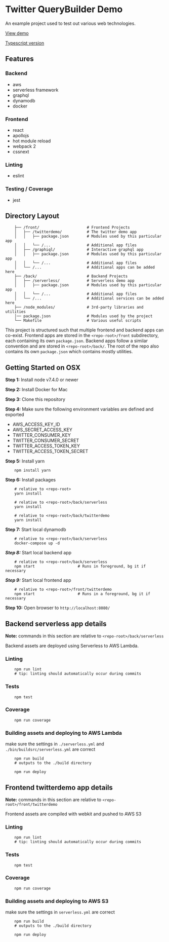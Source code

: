 # Twitter QueryBuilder Demo

An example project used to test out various web technologies.

[View demo](http://kyunghoon-demo-client.s3-website-ap-northeast-1.amazonaws.com/#/)

[Typescript version](https://github.com/kyunghoon/serverless-demo-typescript)

## Features

### Backend

- aws
- serverless framework
- graphql
- dynamodb
- docker

### Frontend

- react
- apollojs
- hot module reload
- webpack 2
- cssnext

### Linting

- eslint

### Testing / Coverage

- jest

## Directory Layout

~~~~
    ├── /front/                     # Frontend Projects
    │   ├── /twitterdemo/           # The twitter demo app
    │   │   ├── package.json        # Modules used by this particular app
    │   │   └── /...                # Additional app files
    │   ├── /graphiql/              # Interactive graphql app
    │   │   ├── package.json        # Modules used by this particular app
    │   │   └── /...                # Additional app files
    │   └── /...                    # Additional apps can be added here
    ├── /back/                      # Backend Projects
    │   ├── /serverless/            # Serverless demo app
    │   │   ├── package.json        # Modules used by this particular app
    │   │   └── /...                # Additional app files
    │   └── /...                    # Additional services can be added here
    ├── /node_modules/              # 3rd-party libraries and utilities
    │── package.json                # Modules used by the project
    └── Makefile                    # Various useful scripts
~~~~

This project is structured such that multiple frontend and backend apps can co-exist. Frontend apps are stored in the `<repo-root>/front` subdirectory, each containing its own `package.json`. Backend apps follow a similar convention and are stored in `<repo-root>/back/`. The root of the repo also contains its own `package.json` which contains mostly utilities.

## Getting Started on OSX

**Step 1:** Install node v7.4.0 or newer

**Step 2:** Install Docker for Mac

**Step 3:** Clone this repository

**Step 4:** Make sure the following environment variables are defined and exported

- AWS_ACCESS_KEY_ID
- AWS_SECRET_ACCESS_KEY
- TWITTER_CONSUMER_KEY
- TWITTER_CONSUMER_SECRET
- TWITTER_ACCESS_TOKEN_KEY
- TWITTER_ACCESS_TOKEN_SECRET

**Step 5:** Install yarn

        npm install yarn

**Step 6:** Install packages 

        # relative to <repo-root>
        yarn install

        # relative to <repo-root>/back/serverless
        yarn install

        # relative to <repo-root>/back/twitterdemo
        yarn install

**Step 7:** Start local dynamodb

        # relative to <repo-root>/back/serverless
        docker-compose up -d

***Step 8:*** Start local backend app

        # relative to <repo-root>/back/serverless
        npm start                   # Runs in foreground, bg it if necessary

***Step 9:*** Start local frontend app

        # relative to <repo-root>/front/twitterdemo
        npm start                   # Runs in a foreground, bg it if necessary

**Step 10:** Open browser to `http://localhost:8080/`

## Backend serverless app details

**Note:** commands in this section are relative to `<repo-root>/back/serverless`

Backend assets are deployed using Serverless to AWS Lambda. 

### Linting

        npm run lint
        # tip: linting should automatically occur during commits

### Tests

        npm test

### Coverage

        npm run coverage

### Building assets and deploying to AWS Lambda

make sure the settings in `./serverless.yml` and `./bin/buildsrc/serverless.yml` are correct

        npm run build
        # outputs to the ./build directory

        npm run deploy

## Frontend twitterdemo app details

**Note:** commands in this section are relative to `<repo-root>/front/twitterdemo`

Frontend assets are compiled with webkit and pushed to AWS S3

### Linting

        npm run lint
        # tip: linting should automatically occur during commits

### Tests

        npm test

### Coverage

        npm run coverage

### Building assets and deploying to AWS S3

make sure the settings in `serverless.yml` are correct

        npm run build
        # outputs to the ./build directory

        npm run deploy
